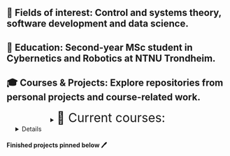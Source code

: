
## 🙋 Fields of interest: Control and systems theory, software development and data science. 
## 🏦 Education: Second-year MSc student in Cybernetics and Robotics at NTNU Trondheim.
## 🎓 Courses & Projects: Explore repositories from personal projects and course-related work.
<details style="margin-left: 100px;">
  <summary><span style="font-size: 2em;" >📖 Current courses:</span></summary>
  <br>

  <div style="border: 1px solid #ccc; padding: 15px; border-radius: 8px; background-color: #f9f9f9; margin-bottom: 10px;">
    <p>
      <strong>🔗 <a href="https://github.com/seysha-git/Procedural-and-objectoriented-programming.-" target="_blank">Procedural and Object-Oriented Programming</a></strong><br>
      Basic and practice-oriented programming in C++.
    </p>
  </div>
  <div style="border: 1px solid #ccc; padding: 15px; border-radius: 8px; background-color: #f9f9f9; margin-bottom: 10px;">
    <p>
      <strong>🔗 <a href="https://github.com/seysha-git/Solution-ITExam-2022" target="_blank">Exam IT 2 2022</a></strong><br>
      Data analysis and game development in Pygame
    </p>
  </div>
  <div style="border: 1px solid #ccc; padding: 15px; border-radius: 8px; background-color: #f9f9f9; margin-bottom: 10px;">
    <p>
      <strong>🔗 <a href="https://github.com/seysha-git/Numeric-methods-for-PDEs" target="_blank"Numeric-methods-for-PDEs
"</a></strong><br>
     PDE solver for the heat equation using numpy and pandas
    </p>
  </div>
</details>

<details style="margin-left: 20px;">
  <summary><span style="font-size: 2em;">🎧Current projects:</span></summary>
  <br>

  <div style="border: 1px solid #ccc; padding: 15px; border-radius: 8px; background-color: #f9f9f9;">
    <p>
      <strong>🔗 <a href="https://github.com/seysha-git/ML-Kaggle-competions" target="_blank">Data Science Competitions on Kaggle</a></strong><br>
      Collection of introductory ML competitions involving regression, classification, and more.
    </p>
  </div>
  <div style="border: 1px solid #ccc; padding: 15px; border-radius: 8px; background-color: #f9f9f9;">
    <p>
      <strong>🔗 <a href="https://github.com/seysha-git/Green-Escape-Game" target="_blank">Game-development in Python</a></strong><br>
      A 2D-player game with Pygame. 
    </p>
  </div>
  <div style="border: 1px solid #ccc; padding: 15px; border-radius: 8px; background-color: #f9f9f9;">
    <p>
      <strong>🔗 <a href="https://github.com/seysha-git/Game-web-development" target="_blank">Gaming website</a></strong><br>
      A web development project using html, css and javascript. 
    </p>
  </div>
</details>
<h4>Finished projects pinned below 🖊️</h4>

  
 




